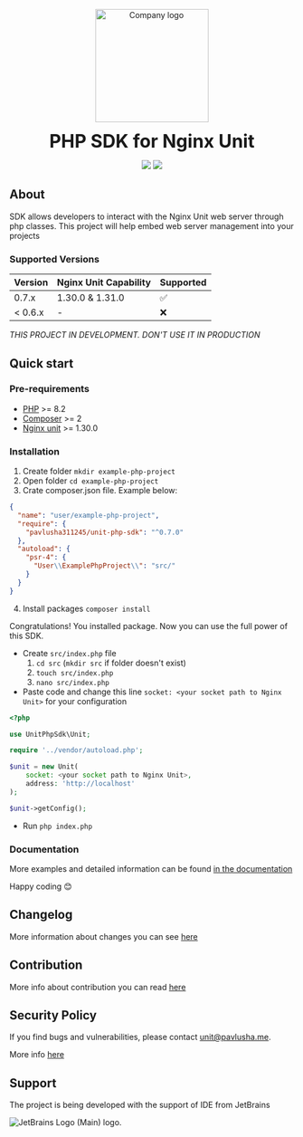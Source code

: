 <p align="center">
<img style="text-aligh: center" src="https://15804523-files.gitbook.io/~/files/v0/b/gitbook-x-prod.appspot.com/o/spaces%2F77F3kdmGsRkZFelMUJq1%2Ficon%2FnsTZCyEjC1z8LJWkzLro%2F%D1%8B.svg?alt=media&token=ce321f03-8fdf-4c4d-aaef-888183f713f6" width="200" alt="Company logo">
</p>

<p align="center">
<b style="font-size: 2rem">PHP SDK for Nginx Unit</b>
</p>

<p align="center">
<a href="https://packagist.org/packages/pavlusha311245/unit-php-sdk"><img src="https://img.shields.io/packagist/v/Pavlusha311245/unit-php-sdk?labelColor=%231e293b&color=%23702963&link=https%3A%2F%2Fpackagist.org%2Fpackages%2Fpavlusha311245%2Funit-php-sdk"></a>
<a href="https://unit-sdk.pavlusha.me/"><img src="https://img.shields.io/website?url=https%3A%2F%2Funit-sdk.pavlusha.me%2F&label=documentation&link=https%3A%2F%2Funit-sdk.pavlusha.me%2F"></a>
</p>

## About

SDK allows developers to interact with the Nginx Unit web server through php classes. This project will help embed web
server management into your projects

### Supported Versions

| Version | Nginx Unit Capability | Supported          |
|---------|:----------------------|--------------------|
| 0.7.x   | 1.30.0 & 1.31.0       | :white_check_mark: |
| < 0.6.x | -                     | :x:                |

_THIS PROJECT IN DEVELOPMENT. DON'T USE IT IN PRODUCTION_

## Quick start

### Pre-requirements

* [PHP](https://www.php.net/) >= 8.2
* [Composer](https://getcomposer.org/) >= 2
* [Nginx unit](https://unit.nginx.org/installation/) >= 1.30.0

### Installation

1. Create folder `mkdir example-php-project`
2. Open folder `cd example-php-project`
3. Crate composer.json file. Example below:

```json
{
  "name": "user/example-php-project",
  "require": {
    "pavlusha311245/unit-php-sdk": "^0.7.0"
  },
  "autoload": {
    "psr-4": {
      "User\\ExamplePhpProject\\": "src/"
    }
  }
}

```

4. Install packages `composer install`

Congratulations! You installed package. Now you can use the full power of this SDK.

* Create `src/index.php` file
    1. `cd src` (`mkdir src` if folder doesn't exist)
    2. `touch src/index.php`
    3. `nano src/index.php`
* Paste code and change this line `socket: <your socket path to Nginx Unit>` for your configuration

```php
<?php

use UnitPhpSdk\Unit;

require '../vendor/autoload.php';

$unit = new Unit(
    socket: <your socket path to Nginx Unit>,
    address: 'http://localhost'
);

$unit->getConfig();
```

* Run `php index.php`

### Documentation

More examples and detailed information can be found [in the documentation](https://unit-sdk.pavlusha.me/)

Happy coding 😊

## Changelog

More information about changes you can see [here](CHANGELOG.md)

## Contribution

More info about contribution you can
read [here](https://docs.github.com/en/get-started/quickstart/contributing-to-projects)

## Security Policy

If you find bugs and vulnerabilities, please
contact [unit@pavlusha.me](mailto:unit@pavlusha.me).

More info [here](SECURITY.md)

## Support

<div>
<p>The project is being developed with the support of IDE from JetBrains</p>
  <img src="https://resources.jetbrains.com/storage/products/company/brand/logos/jb_beam.svg" alt="JetBrains Logo (Main) logo.">
</div>
